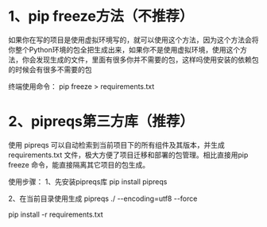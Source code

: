 # 1、pip freeze方法（不推荐）
如果你在写的项目是使用虚拟环境写的，就可以使用这个方法，因为这个方法会将你整个Python环境的包全把生成出来，如果你不是使用虚拟环境，使用这个方法，你会发现生成的文件，里面有很多你并不需要的包，这样吗使用安装的依赖包的时候会有很多不需要的包

终端使用命令：
pip freeze > requirements.txt


# 2、pipreqs第三方库（推荐）
使用 pipreqs 可以自动检索到当前项目下的所有组件及其版本，并生成 requirements.txt 文件，极大方便了项目迁移和部署的包管理。相比直接用pip freeze 命令，能直接隔离其它项目的包生成。

使用步骤：
1、先安装pipreqs库
pip install pipreqs

2、在当前目录使用生成
pipreqs ./ --encoding=utf8 --force


pip install -r requirements.txt